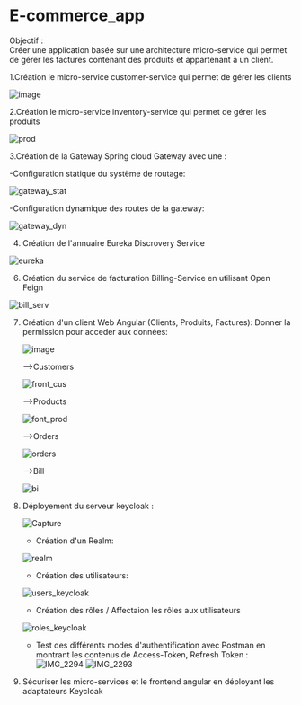# E-commerce_app
Objectif :  
Créer une application basée sur une architecture micro-service qui permet de gérer les factures contenant des produits et appartenant à un client.


1.Création le micro-service customer-service qui permet de gérer les clients

![image](https://user-images.githubusercontent.com/100994320/208200059-b0a01b7b-f257-4b3f-a917-2dcc7ec27aec.png)


2.Création le micro-service inventory-service qui permet de gérer les produits

![prod](https://user-images.githubusercontent.com/100994320/209439696-79eaecd0-d0fb-472b-97c1-2c266260c2b1.JPG)

3.Création de la Gateway Spring cloud Gateway avec une :

-Configuration statique du système de routage:

![gateway_stat](https://user-images.githubusercontent.com/100994320/209432806-799eb1ae-6a71-4416-b848-1f5363b2d179.JPG)

-Configuration dynamique des routes de la gateway:

![gateway_dyn](https://user-images.githubusercontent.com/100994320/209432814-0bcafdc7-9e9b-487b-89c5-ec8fb07fe3e7.JPG)

4. Création de l'annuaire Eureka Discrovery Service

![eureka](https://user-images.githubusercontent.com/100994320/209435916-b7cf0dea-9226-463d-bc91-bd306167e813.JPG)

6. Création du service de facturation Billing-Service en utilisant Open Feign

![bill_serv](https://user-images.githubusercontent.com/100994320/209439709-63a73f14-2c3b-4809-b047-a4f61a956511.JPG)

7. Création d'un client Web Angular (Clients, Produits, Factures):
   Donner la permission pour acceder aux données:
   
   ![image](https://user-images.githubusercontent.com/100994320/208201246-20f4df65-7b41-4fd3-acda-acc550c73011.png)


    -->Customers
    
    ![front_cus](https://user-images.githubusercontent.com/100994320/209439732-760102f7-0440-4fb6-9a33-19eda778aedb.JPG)
    
    -->Products
    
    ![font_prod](https://user-images.githubusercontent.com/100994320/209439738-aa8451f3-7ea0-4fc4-bb0b-3f14fb254a61.JPG)   
    
    -->Orders
    
    ![orders](https://user-images.githubusercontent.com/100994320/209439783-0e5687d3-acdc-4ba7-9ed3-2823ecf6e3b0.JPG)
    
    -->Bill
    
    ![bi](https://user-images.githubusercontent.com/100994320/209439770-aa4f65c5-6b31-4343-b3dc-48ef39ab8944.JPG)

8. Déployement du serveur keycloak :

     ![Capture](https://user-images.githubusercontent.com/100994320/208163517-6cf26b3c-7cfc-464f-aec4-eac3fabdb399.JPG)

     - Création d'un Realm:
     
     ![realm](https://user-images.githubusercontent.com/100994320/208172014-19381b7f-1afd-4265-9a31-6868bff5c695.JPG)

     - Création des utilisateurs:
     
     ![users_keycloak](https://user-images.githubusercontent.com/100994320/208172126-644552f7-61ce-4f62-986a-180aa88983af.JPG)

     - Création des rôles / Affectaion les rôles aux utilisateurs

     ![roles_keycloak](https://user-images.githubusercontent.com/100994320/208172155-13c21044-7535-445d-bfce-c9382d162fa9.JPG)

     
     - Test des différents modes d'authentification avec Postman en montrant les contenus de Access-Token, Refresh Token :
     ![IMG_2294](https://user-images.githubusercontent.com/100994320/208172276-100b0c9c-f732-4bbf-9ad4-a7775f39f8ed.jpg)
     ![IMG_2293](https://user-images.githubusercontent.com/100994320/208172299-d3223e70-8c52-4505-a97a-e376f47dfc5a.jpg)

     
9. Sécuriser les micro-services et le frontend angular en déployant les adaptateurs Keycloak


